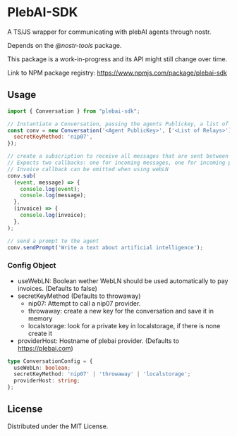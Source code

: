 # PlebAI-SDK

A TS/JS wrapper for communicating with plebAI agents through nostr.

Depends on the _@nostr-tools_ package.

This package is a work-in-progress and its API might still change over time.

Link to NPM package registry: https://www.npmjs.com/package/plebai-sdk

## Usage

```js
import { Conversation } from "plebai-sdk";

// Instantiate a Conversation, passing the agents Publickey, a list of relays that you want to use for communication, and a config object.
const conv = new Conversation('<Agent PublicKey>', ['<List of Relays>'], {
  secretKeyMethod: 'nip07',
});

// create a subscription to receive all messages that are sent between you and the agent
// Expects two callbacks: one for incoming messages, one for incoming payment requests
// Invoice callback can be omitted when using webLN
conv.sub(
  (event, message) => {
    console.log(event);
    console.log(message);
  },
  (invoice) => {
    console.log(invoice);
  },
);

// send a prompt to the agent
conv.sendPrompt('Write a text about artificial intelligence');
```

### Config Object

- useWebLN: Boolean wether WebLN should be used automatically to pay invoices. (Defaults to false)
- secretKeyMethod (Defaults to throwaway)
  - nip07: Attempt to call a nip07 provider.
  - throwaway: create a new key for the conversation and save it in memory
  - localstorage: look for a private key in localstorage, if there is none create it
- providerHost: Hostname of plebai provider. (Defaults to https://plebai.com)

```ts
type ConversationConfig = {
  useWebLn: boolean;
  secretKeyMethod: 'nip07' | 'throwaway' | 'localstorage';
  providerHost: string;
};
```
## License

Distributed under the MIT License. 